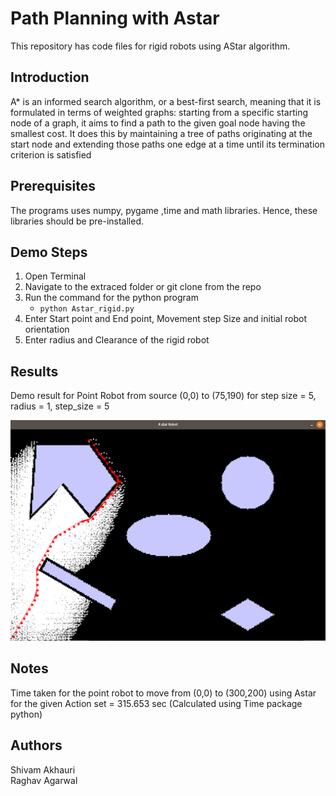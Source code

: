 # Path Planning with Astar
This repository has code files for rigid robots using AStar algorithm. 

## Introduction
A* is an informed search algorithm, or a best-first search, meaning that it is formulated in terms of weighted graphs: starting from a specific starting node of a graph, it aims to find a path to the given goal node having the smallest cost. It does this by maintaining a tree of paths originating at the start node and extending those paths one edge at a time until its termination criterion is satisfied

## Prerequisites
The programs uses numpy, pygame ,time and math libraries. Hence, these libraries should be pre-installed. 

## Demo Steps
1.  Open Terminal 
2.  Navigate to the extraced folder or git clone from the repo
3.  Run the command for the python program
    - ```python Astar_rigid.py``` 
4. Enter Start point and End point, Movement step Size and initial robot orientation
5. Enter radius and Clearance of the rigid robot

## Results

Demo result for Point Robot from source (0,0) to (75,190) for step size = 5, radius = 1, step_size = 5 

![alt text](ex1.png)

## Notes 
Time taken for the point robot to move from (0,0) to (300,200) using Astar for the given Action set =  315.653 sec (Calculated using Time package python)

## Authors
Shivam Akhauri  
Raghav Agarwal

